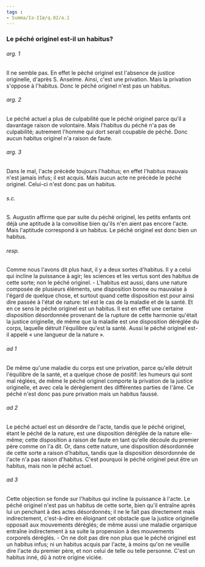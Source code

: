```yaml
---
tags : 
- Summa/Ia-IIæ/q.82/a.1
---
```


### Le péché originel est-il un habitus?

###### arg. 1
Il ne semble pas. En effet le péché originel est l'absence de justice originelle, d'après S. Anselme. Ainsi, c'est une privation. Mais la privation s'oppose à l'habitus. Donc le péché originel n'est pas un habitus. 

###### arg. 2
Le péché actuel a plus de culpabilité que le péché originel parce qu'il a davantage raison de volontaire. Mais l'habitus du péché n'a pas de culpabilité; autrement l'homme qui dort serait coupable de péché. Donc aucun habitus originel n'a raison de faute. 

###### arg. 3
Dans le mal, l'acte précède toujours l'habitus; en effet l'habitus mauvais n'est jamais infus; il est acquis. Mais aucun acte ne précède le péché originel. Celui-ci n'est donc pas un habitus. 

###### s.c.
S. Augustin affirme que par suite du péché originel, les petits enfants ont déjà une aptitude à la convoitise bien qu'ils n'en aient pas encore l'acte. Mais l'aptitude correspond à un habitus. Le péché originel est donc bien un habitus. 

###### resp.
Comme nous l'avons dit plus haut, il y a deux sortes d'habitus. Il y a celui qui incline la puissance à agir; les sciences et les vertus sont des habitus de cette sorte; non le péché originel. - L'habitus est aussi, dans une nature composée de plusieurs éléments, une disposition bonne ou mauvaise à l'égard de quelque chose, et surtout quand cette disposition est pour ainsi dire passée à l'état de nature: tel est le cas de la maladie et de la santé. Et en ce sens le péché originel est un habitus. Il est en effet une certaine disposition désordonnée provenant de la rupture de cette harmonie qu'était la justice originelle, de même que la maladie est une disposition déréglée du corps, laquelle détruit l'équilibre qu'est la santé. Aussi le péché originel est-il appelé « une langueur de la nature ». 

###### ad 1
De même qu'une maladie du corps est une privation, parce qu'elle détruit l'équilibre de la santé, et a quelque chose de positif: les humeurs qui sont mal réglées, de même le péché originel comporte la privation de la justice originelle, et avec cela le dérèglement des différentes parties de l'âme. Ce péché n'est donc pas pure privation mais un habitus faussé. 

###### ad 2
Le péché actuel est un désordre de l'acte, tandis que le péché originel, étant le péché de la nature, est une disposition déréglée de la nature elle-même; cette disposition a raison de faute en tant qu'elle découle du premier père comme on l'a dit. Or, dans cette nature, une disposition désordonnée de cette sorte a raison d'habitus, tandis que la disposition désordonnée de l'acte n'a pas raison d'habitus. C'est pourquoi le péché originel peut être un habitus, mais non le péché actuel. 

###### ad 3
Cette objection se fonde sur l'habitus qui incline la puissance à l'acte. Le péché originel n'est pas un habitus de cette sorte, bien qu'il entraîne après lui un penchant à des actes désordonnés; il ne le fait pas directement mais indirectement, c'est-à-dire en éloignant cet obstacle que la justice originelle opposait aux mouvements déréglés; de même aussi une maladie organique entraîne indirectement à sa suite la propension à des mouvements corporels déréglés. - On ne doit pas dire non plus que le péché originel est un habitus infus; ni un habitus acquis par l'acte, à moins qu'on ne veuille dire l'acte du premier père, et non celui de telle ou telle personne. C'est un habitus inné, dû à notre origine viciée. 

